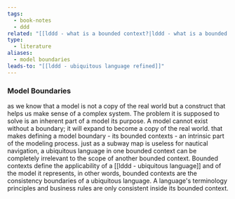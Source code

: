 ```yaml
---
tags:
  - book-notes
  - ddd
related: "[[lddd - what is a bounded context?|lddd - what is a bounded context]]"
type:
  - literature
aliases:
  - model boundaries
leads-to: "[[lddd - ubiquitous language refined]]"
---
```

### Model Boundaries

as we know that a model is not a copy of the real world but a construct that helps us make sense of a complex system. The problem it is supposed to solve is an inherent part of a model its purpose. A model cannot exist without a boundary; it will expand to become a copy of the real world. that makes defining a model boundary - its bounded contexts - an intrinsic part of the modeling process. 
just as a subway map is useless for nautical navigation, a ubiquitous language in one bounded context can be completely irrelevant to the scope of another bounded context.
Bounded contexts define the applicability of a [[lddd - ubiquitous language]] and of the model it represents, in other words, bounded contexts are the consistency boundaries of a ubiquitous language. A language's terminology principles and business rules are only consistent inside its bounded context.